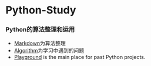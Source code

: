 # Python-Study
### Python的算法整理和运用

- [Markdown](/PDF)为算法整理
- [Algorithm](/Algorithm)为学习中遇到的问题
- [Playground](/Playground) is the main place for past Python projects. 
